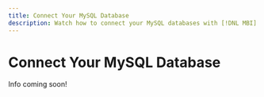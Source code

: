 ```yaml
---
title: Connect Your MySQL Database
description: Watch how to connect your MySQL databases with [!DNL MBI].
---
```

# Connect Your MySQL Database

Info coming soon!